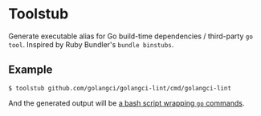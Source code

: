 # Toolstub

Generate executable alias for Go build-time dependencies / third-party `go tool`. Inspired by Ruby Bundler's `bundle binstubs`.

## Example

```shellsession
$ toolstub github.com/golangci/golangci-lint/cmd/golangci-lint
```

And the generated output will be [a bash script wrapping `go` commands](bin/golangci-lint).
